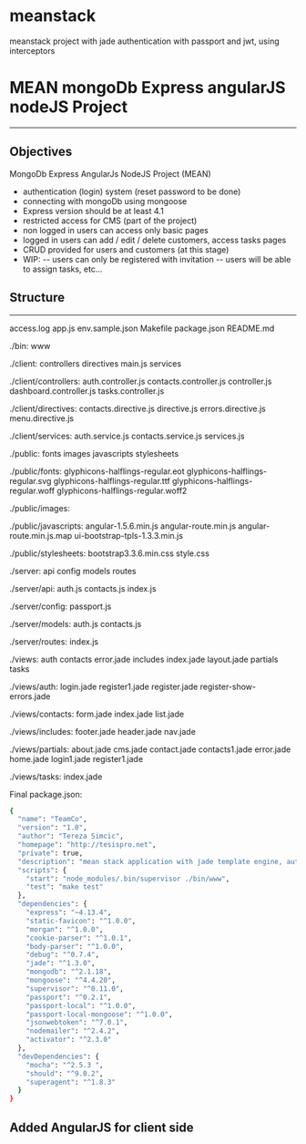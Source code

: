 # meanstack
meanstack project with jade 
authentication with passport and jwt, using interceptors

# MEAN mongoDb Express angularJS nodeJS Project

--------
## Objectives

MongoDb Express AngularJs NodeJS Project (MEAN)
 - authentication (login) system (reset password to be done)
 - connecting with mongoDb using mongoose
 - Express version should be at least 4.1
 - restricted access for CMS (part of the project)
 - non logged in users can access only basic pages
 - logged in users can add / edit / delete customers, access tasks pages
 - CRUD provided for users and customers
 (at this stage)
 - WIP: 
 -- users can only be registered with invitation
 -- users will be able to assign tasks, etc...



## Structure
-------------------------
access.log
app.js
env.sample.json
Makefile
package.json
README.md


./bin:
www

./client:
controllers
directives
main.js
services

./client/controllers:
auth.controller.js
contacts.controller.js
controller.js
dashboard.controller.js
tasks.controller.js

./client/directives:
contacts.directive.js
directive.js
errors.directive.js
menu.directive.js

./client/services:
auth.service.js
contacts.service.js
services.js

./public:
fonts
images
javascripts
stylesheets

./public/fonts:
glyphicons-halflings-regular.eot
glyphicons-halflings-regular.svg
glyphicons-halflings-regular.ttf
glyphicons-halflings-regular.woff
glyphicons-halflings-regular.woff2

./public/images:

./public/javascripts:
angular-1.5.6.min.js
angular-route.min.js
angular-route.min.js.map
ui-bootstrap-tpls-1.3.3.min.js

./public/stylesheets:
bootstrap3.3.6.min.css
style.css

./server:
api
config
models
routes

./server/api:
auth.js
contacts.js
index.js

./server/config:
passport.js

./server/models:
auth.js
contacts.js

./server/routes:
index.js

./views:
auth
contacts
error.jade
includes
index.jade
layout.jade
partials
tasks

./views/auth:
login.jade
register1.jade
register.jade
register-show-errors.jade

./views/contacts:
form.jade
index.jade
list.jade

./views/includes:
footer.jade
header.jade
nav.jade

./views/partials:
about.jade
cms.jade
contact.jade
contacts1.jade
error.jade
home.jade
login1.jade
register1.jade

./views/tasks:
index.jade




Final package.json:
```sh
{
  "name": "TeamCo",
  "version": "1.0",
  "author": "Tereza Simcic",
  "homepage": "http://tesispro.net",
  "private": true,
  "description": "mean stack application with jade template engine, authentication with passport and jwt"
  "scripts": {
    "start": "node_modules/.bin/supervisor ./bin/www",
    "test": "make test"
  },
  "dependencies": {
    "express": "~4.13.4",
    "static-favicon": "^1.0.0",
    "morgan": "^1.0.0",
    "cookie-parser": "^1.0.1",
    "body-parser": "^1.0.0",
    "debug": "^0.7.4",
    "jade": "^1.3.0",
    "mongodb": "^2.1.18",
    "mongoose": "^4.4.20",
    "supervisor": "^0.11.0",
    "passport": "^0.2.1",
    "passport-local": "^1.0.0",
    "passport-local-mongoose": "^1.0.0",
    "jsonwebtoken": "^7.0.1",
    "nodemailer": "^2.4.2",
    "activator": "^2.3.0"
  },
  "devDependencies": {
    "mocha": "^2.5.3 ",
    "should": "^9.0.2",
    "superagent": "^1.8.3"
  }
}
```



## Added AngularJS for client side




